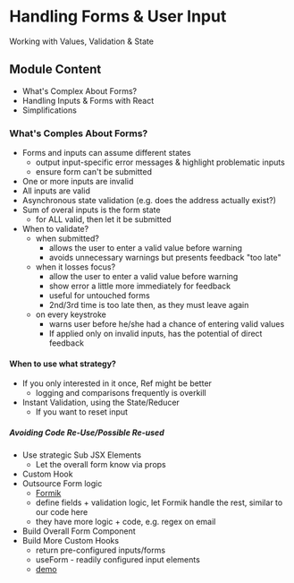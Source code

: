 # Handling Forms & User Input
Working with Values, Validation & State

## Module Content
* What's Complex About Forms?
* Handling Inputs & Forms with React
* Simplifications

### What's Comples About Forms?
* Forms and inputs can assume different states
    * output input-specific error messages & highlight problematic inputs
    * ensure form can't be submitted
* One or more inputs are invalid
* All inputs are valid
* Asynchronous state validation (e.g. does the address actually exist?)
* Sum of overal inputs is the form state
  * for ALL valid, then let it be submitted
* When to validate?
    * when submitted?
        * allows the user to enter a valid value before warning
        * avoids unnecessary warnings but presents feedback "too late"
    * when it losses focus?
        * allow the user to enter a valid value before warning
        * show error a little more immediately for feedback
        * useful for untouched forms
        * 2nd/3rd time is too late then, as they must leave again
    * on every keystroke
        * warns user before he/she had a chance of entering valid values
        * If applied only on invalid inputs, has the potential of direct feedback

#### When to use what strategy? 
* If you only interested in it once, Ref might be better
    * logging and comparisons frequently is overkill
* Instant Validation, using the State/Reducer
    * If you want to reset input

##### Avoiding Code Re-Use/Possible Re-used
* Use strategic Sub JSX Elements
    * Let the overall form know via props
* Custom Hook
* Outsource Form logic
  * [Formik](https://formik.org/docs/overview)
  * define fields + validation logic, let Formik handle the rest, similar to our code here
  * they have more logic + code, e.g. regex on email
* Build Overall Form Component
* Build More Custom Hooks
  * return pre-configured inputs/forms
  * useForm - readily configured input elements
  * [demo](https://academind.com/tutorials/reactjs-a-custom-useform-hook)